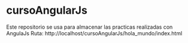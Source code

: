 # cursoAngularJs
Este repositorio se usa para almacenar las practicas realizadas con AngulaJs
Ruta: http://localhost/cursoAngularJs/hola_mundo/index.html
